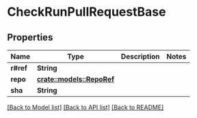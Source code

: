 # CheckRunPullRequestBase

## Properties

Name | Type | Description | Notes
------------ | ------------- | ------------- | -------------
**r#ref** | **String** |  | 
**repo** | [**crate::models::RepoRef**](Repo_Ref.md) |  | 
**sha** | **String** |  | 

[[Back to Model list]](../README.md#documentation-for-models) [[Back to API list]](../README.md#documentation-for-api-endpoints) [[Back to README]](../README.md)


